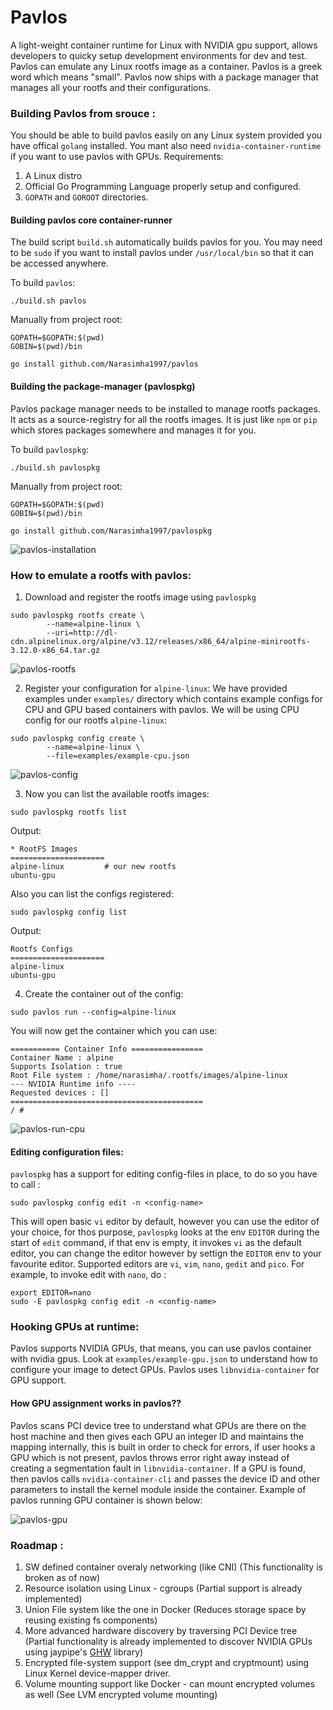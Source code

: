 # Pavlos
A light-weight container runtime for Linux with NVIDIA gpu support, allows developers to quicky setup development environments for dev and test. Pavlos can emulate any Linux rootfs image as a container.
Pavlos is a greek word which means "small". Pavlos now ships with a package manager that manages all your rootfs and their configurations.

### Building Pavlos from srouce :
You should be able to build pavlos easily on any Linux system provided you have offical `golang` installed. You mant also need  `nvidia-container-runtime` if you want to use pavlos with GPUs.
Requirements:
 1. A Linux distro 
 2. Official Go Programming Language properly setup and configured.
 3. `GOPATH` and `GOROOT` directories.

#### Building pavlos core container-runner
The build script `build.sh` automatically builds pavlos for you. You may need to be `sudo` if you want to install pavlos under `/usr/local/bin` so that it can be accessed anywhere.

To build `pavlos`:
```
./build.sh pavlos
```
Manually from project root:
```
GOPATH=$GOPATH:$(pwd)
GOBIN=$(pwd)/bin

go install github.com/Narasimha1997/pavlos
```

#### Building the package-manager (pavlospkg)
Pavlos package manager needs to be installed to manage rootfs packages. It acts as a source-registry for all the rootfs images. It is just like `npm` or `pip` which stores packages somewhere and manages it for you.

To build `pavlospkg`:
```
./build.sh pavlospkg
```

Manually from project root:
```
GOPATH=$GOPATH:$(pwd)
GOBIN=$(pwd)/bin

go install github.com/Narasimha1997/pavlospkg
```

![pavlos-installation](./gifs/install.gif)

### How to emulate a rootfs with pavlos:
1. Download and register the rootfs image using `pavlospkg`
```
sudo pavlospkg rootfs create \
        --name=alpine-linux \
        --uri=http://dl-cdn.alpinelinux.org/alpine/v3.12/releases/x86_64/alpine-minirootfs-3.12.0-x86_64.tar.gz
```

![pavlos-rootfs](./gifs/pm.gif)

2. Register your configuration for `alpine-linux`:
We have provided examples under `examples/` directory which contains example configs for CPU and GPU based containers with pavlos. We will be using CPU config for our rootfs `alpine-linux`:
```
sudo pavlospkg config create \
        --name=alpine-linux \
        --file=examples/example-cpu.json
```

![pavlos-config](./gifs/config.gif)

3. Now you can list the available rootfs images:
```
sudo pavlospkg rootfs list
```
Output:
```
* RootFS Images 
=====================
alpine-linux         # our new rootfs
ubuntu-gpu
```
Also you can list the configs registered:
```
sudo pavlospkg config list
```
Output:
```
Rootfs Configs
=====================
alpine-linux
ubuntu-gpu
```

4. Create the container out of the config:
```
sudo pavlos run --config=alpine-linux
```
You will now get the container which you can use:
```
=========== Container Info ================
Container Name : alpine
Supports Isolation : true
Root File system : /home/narasimha/.rootfs/images/alpine-linux
--- NVIDIA Runtime info ----
Requested devices : []
===========================================
/ # 
```
![pavlos-run-cpu](./gifs/run.gif)


#### Editing configuration files:
`pavlospkg` has a support for editing config-files in place, to do so you have to call :
```
sudo pavlospkg config edit -n <config-name>
```
This will open basic `vi` editor by default, however you can use the editor of your choice, for thos purpose, `pavlospkg` looks at the env `EDITOR` during the start of `edit` command, if that env is empty, it invokes `vi` as the default editor, you can change the editor however by settign the `EDITOR` env to your favourite editor. Supported editors are `vi`, `vim`, `nano`, `gedit` and `pico`. For example, to invoke edit with `nano`, do :
```
export EDITOR=nano
sudo -E pavlospkg config edit -n <config-name>
```
### Hooking GPUs at runtime:
Pavlos supports NVIDIA GPUs, that means, you can use pavlos container with nvidia gpus. Look at `examples/example-gpu.json` to understand how to configure your image to detect GPUs. Pavlos uses `libnvidia-container` for GPU support.

#### How GPU assignment works in pavlos??
Pavlos scans PCI device tree to understand what GPUs are there on the host machine and then gives each GPU an integer ID and maintains the mapping internally, this is built in order to check for errors, if user hooks a GPU which is not present, pavlos throws error right away instead of creating a segmentation fault in `libnvidia-container`. If a GPU is found, then pavlos calls `nvidia-container-cli` and passes the device ID and other parameters to install the kernel module inside the container. Example of pavlos running GPU container is shown below:

![pavlos-gpu](./gifs/gpu.gif)


### Roadmap : 
1. SW defined container overaly networking (like CNI) (This functionality is broken as of now)
2. Resource isolation using Linux - cgroups (Partial support is already implemented)
3. Union File system like the one in Docker (Reduces storage space by reusing existing fs components)
4. More advanced hardware discovery by traversing PCI Device tree (Partial functionality is already implemented to discover NVIDIA GPUs using jaypipe's [GHW](https://github.com/jaypipes/ghw) library)
5. Encrypted file-system support (see dm_crypt and cryptmount) using Linux Kernel device-mapper driver.
6. Volume mounting support like Docker - can mount encrypted volumes as well (See LVM encrypted volume mounting)



